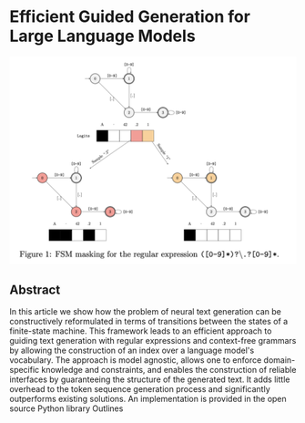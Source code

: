 # Efficient Guided Generation for Large Language Models

![](fig1.png)

## Abstract

In this article we show how the problem of neural text generation can be
constructively reformulated in terms of transitions between the states of a
finite-state machine. This framework leads to an efficient approach to guiding
text generation with regular expressions and context-free grammars by allowing
the construction of an index over a language model's vocabulary. The approach
is model agnostic, allows one to enforce domain-specific knowledge and
constraints, and enables the construction of reliable interfaces by
guaranteeing the structure of the generated text. It adds little overhead to
the token sequence generation process and significantly outperforms existing
solutions. An implementation is provided in the open source Python library
Outlines
